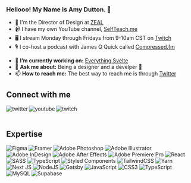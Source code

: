 ### Hellooo! My Name is Amy Dutton. 👋
* 🎨 I'm the Director of Design at [ZEAL](http://codingzeal.com)
* 📹 I have my own YouTube channel, [SelfTeach.me](http://youtube.com/c/selfteachme)
* 🖥️ I stream Monday through Fridays from 9-10am CST on [Twitch](http://twitch.com/selfteacme)
* 🎙️ I co-host a podcast with James Q Quick called [Compressed.fm](http://compressed.fm)

- 🔭 **I’m currently working on:** [Everything Svelte](http://everythingsvelte.com)
- 💬 **Ask me about:** Being a designer and a develper 🦄
- 📫 **How to reach me:** The best way to reach me is through [Twitter](http://twitter.com/selfteachme)

## Connect with me
[<img align="left" alt="twitter" src="https://img.shields.io/badge/twitter-%231DA1F2.svg?&style=for-the-badge&logo=twitter&logoColor=white" />](https://twitter.com/selfteachme)
[<img align="left" alt="youtube" src="https://img.shields.io/badge/youtube-%231DA1F2.svg?&style=for-the-badge&logo=youtube&logoColor=white&color=ff0100" />](https://youtube.com/c/selfteachme)
[<img align="left" alt="twitch" src="https://img.shields.io/badge/twitch-%231DA1F2.svg?&style=for-the-badge&logo=twitch&logoColor=white&color=aa6fff" />](https://twitch.tv/selfteachme)
<br>
<br>
## Expertise
![Figma](https://img.shields.io/badge/figma-%23F24E1E.svg?style=for-the-badge&logo=figma&logoColor=white) ![Framer](https://img.shields.io/badge/Framer-black?style=for-the-badge&logo=framer&logoColor=blue) ![Adobe Photoshop](https://img.shields.io/badge/adobephotoshop-%2331A8FF.svg?style=for-the-badge&logo=adobephotoshop&logoColor=white) ![Adobe Illustrator](https://img.shields.io/badge/adobeillustrator-%23FF9A00.svg?style=for-the-badge&logo=adobeillustrator&logoColor=white) ![Adobe InDesign](https://img.shields.io/badge/Adobe%20InDesign-49021F?style=for-the-badge&logo=adobeindesign&logoColor=white) ![Adobe After Effects](https://img.shields.io/badge/Adobe%20After%20Effects-9999FF.svg?style=for-the-badge&logo=Adobe%20After%20Effects&logoColor=white) ![Adobe Premiere Pro](https://img.shields.io/badge/Adobe%20Premiere%20Pro-9999FF.svg?style=for-the-badge&logo=Adobe%20Premiere%20Pro&logoColor=white) ![React](https://img.shields.io/badge/react-%2320232a.svg?style=for-the-badge&logo=react&logoColor=%2361DAFB) ![SASS](https://img.shields.io/badge/SASS-hotpink.svg?style=for-the-badge&logo=SASS&logoColor=white) ![TypeScript](https://img.shields.io/badge/typescript-%23007ACC.svg?style=for-the-badge&logo=typescript&logoColor=white) ![Styled Components](https://img.shields.io/badge/styled--components-DB7093?style=for-the-badge&logo=styled-components&logoColor=white) ![TailwindCSS](https://img.shields.io/badge/tailwindcss-%2338B2AC.svg?style=for-the-badge&logo=tailwind-css&logoColor=white) ![Yarn](https://img.shields.io/badge/yarn-%232C8EBB.svg?style=for-the-badge&logo=yarn&logoColor=white) ![Next JS](https://img.shields.io/badge/Next-black?style=for-the-badge&logo=next.js&logoColor=white) ![NodeJS](https://img.shields.io/badge/node.js-6DA55F?style=for-the-badge&logo=node.js&logoColor=white) ![Gatsby](https://img.shields.io/badge/Gatsby-%23663399.svg?style=for-the-badge&logo=gatsby&logoColor=white) ![JavaScript](https://img.shields.io/badge/javascript-%23323330.svg?style=for-the-badge&logo=javascript&logoColor=%23F7DF1E) ![CSS3](https://img.shields.io/badge/css3-%231572B6.svg?style=for-the-badge&logo=css3&logoColor=white) ![TypeScript](https://img.shields.io/badge/typescript-%23007ACC.svg?style=for-the-badge&logo=typescript&logoColor=white) ![MySQL](https://img.shields.io/badge/mysql-%2300f.svg?style=for-the-badge&logo=mysql&logoColor=white) ![Supabase](https://img.shields.io/badge/Supabase-3ECF8E?style=for-the-badge&logo=supabase&logoColor=white)
<br>
<br>
